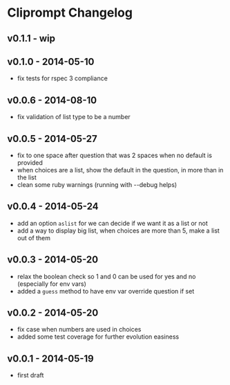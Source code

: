 Cliprompt Changelog
=====================

v0.1.1 - wip
-------------------

v0.1.0 - 2014-05-10
-------------------

- fix tests for rspec 3 compliance

v0.0.6 - 2014-08-10
--------------------

- fix validation of list type to be a number

v0.0.5 - 2014-05-27
--------------------

- fix to one space after question that was 2 spaces when no default is provided
- when choices are a list, show the default in the question, in more than in the list
- clean some ruby warnings (running with --debug helps)

v0.0.4 - 2014-05-24
--------------------

- add an option `aslist` for we can decide if we want it as a list or not
- add a way to display big list, when choices are more than 5, make a list out of them

v0.0.3 - 2014-05-20
--------------------

- relax the boolean check so 1 and 0 can be used for yes and no (especially for env vars)
- added a `guess` method to have env var override question if set

v0.0.2 - 2014-05-20
--------------------

- fix case when numbers are used in choices
- added some test coverage for further evolution easiness

v0.0.1 - 2014-05-19
--------------------

- first draft
